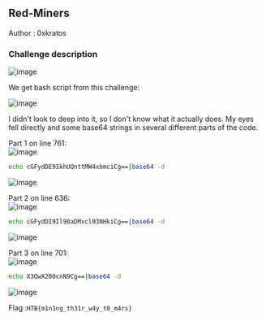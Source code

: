## Red-Miners 

Author : 0xkratos

### Challenge description

![image](https://github.com/LazyTitan33/CTF-Writeups/assets/80063008/5f25ec84-fc05-4775-a96e-29f27f1d586f)

We get bash script from this challenge:

![image](https://github.com/LazyTitan33/CTF-Writeups/assets/80063008/773aebe1-07c1-40fb-8616-2d394803a191)

I didn't look to deep into it, so I don't know what it actually does. My eyes fell directly and some base64 strings in several different parts of the code.

Part 1 on line 761:  
![image](https://github.com/LazyTitan33/CTF-Writeups/assets/80063008/f8f56c8a-8189-4fe8-97f0-a50aecda4557)

```bash
echo cGFydDE9IkhUQnttMW4xbmciCg==|base64 -d
```
![image](https://github.com/LazyTitan33/CTF-Writeups/assets/80063008/c7e40797-6e4d-45b4-b65e-197ede85fa78)

Part 2 on line 636:  
![image](https://github.com/LazyTitan33/CTF-Writeups/assets/80063008/89cb1857-b054-4e7f-8037-e1f01bd97c1a)

```bash
echo cGFydDI9Il90aDMxcl93NHkiCg==|base64 -d
```
![image](https://github.com/LazyTitan33/CTF-Writeups/assets/80063008/5a674d08-75c2-43f3-8f4b-644e4873c0e7)

Part 3 on line 701:  
![image](https://github.com/LazyTitan33/CTF-Writeups/assets/80063008/31449608-b23d-4a24-b52f-2cd9eab44864)

```bash
echo X3QwX200cnN9Cg==|base64 -d
```
![image](https://github.com/LazyTitan33/CTF-Writeups/assets/80063008/49cb28c5-b839-45d8-8302-baf814cc55bf)

Flag :```HTB{m1n1ng_th31r_w4y_t0_m4rs}```
